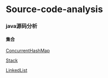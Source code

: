# Source-code-analysis

### java源码分析
#### 集合
[ConcurrentHashMap](https://github.com/stalary/Source-code-analysis/blob/master/note/ConcurrentHashMap.md)  

[Stack](https://github.com/stalary/Source-code-analysis/blob/master/note/Stack.md)

[LinkedList](https://github.com/stalary/Source-code-analysis/blob/master/note/LinkedList.md)
